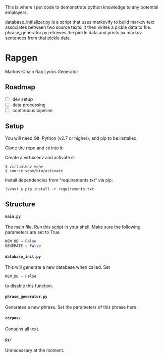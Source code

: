 This is where I put code to demonstrate python knowledge to any potential employers.

database_initializer.py is a script that uses markovify to build markov text associates between two source texts. it then writes a pickle data to file.
phrase_generator.py retrieves the pickle data and prints 5x markov sentences from that pickle data


# Rapgen

Markov-Chain Rap Lyrics Generator

## Roadmap

- [ ] dev setup
- [ ] data processing
- [ ] continuous pipeline

## Setup

You will need Git, Python (v2.7 or higher), and pip to be installed.

Clone the repo and `cd` into it:

Create a virtualenv and activate it:

```
$ virtualenv venv
$ source venv/bin/activate
```

Install dependencies from "requirements.txt" via pip:

```
(venv) $ pip install -r requirements.txt
```

## Structure

#### `main.py`

The main file. Run this script in your shell.
Make sure the following parameters are set to True.

```python
NEW_DB = False
GENERATE = False
```


#### `database_init.py`

This will generate a new database when called. Set

```python
NEW_DB = False
```
to disable this function.

#### `phrase_generator.py`

Generates a new phrase. Set the parameters of this phrase here.

#### `corpus/`

Contains all text.

#### `py/`

Unnecessary at the moment.
